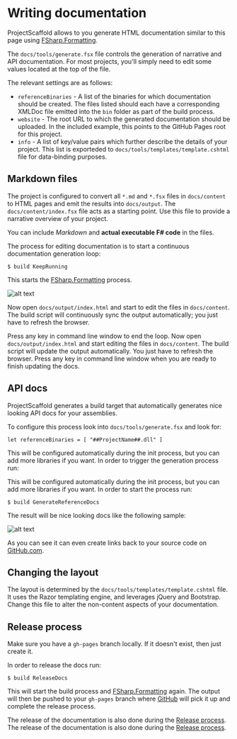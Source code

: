 # Writing documentation

ProjectScaffold allows to you generate HTML documentation similar to this page using [FSharp.Formatting](https://github.com/tpetricek/FSharp.Formatting).

The `docs/tools/generate.fsx` file controls the generation of narrative and API documentation.
For most projects, you'll simply need to edit some values located at the top of the file.

The relevant settings are as follows:

  - `referenceBinaries` - A list of the binaries for which documentation should be created. The files listed should each have a corresponding XMLDoc file emitted into the `bin` folder as part of the build process.
  - `website` - The root URL to which the generated documentation should be uploaded. In the included example, this points to the GitHub Pages root for this project.
  - `info` - A list of key/value pairs which further describe the details of your project. This list is exporteded to `docs/tools/templates/template.cshtml` file for data-binding purposes.
        
## Markdown files

The project is configured to convert all `*.md` and `*.fsx` files in `docs/content` to HTML pages and emit the results into `docs/output`.
The `docs/content/index.fsx` file acts as a starting point. Use this file to provide a narrative overview of your project.

You can include *Markdown* and **actual executable F# code** in the files. 

The process for editing documentation is to start a continuous documentation generation loop:

    $ build KeepRunning

This starts the [FSharp.Formatting](https://github.com/tpetricek/FSharp.Formatting) process.

![alt text](img/keep-running.png "Keep running in order to edit docs")

Now open `docs/output/index.html` and start to edit the files in `docs/content`. The build script will continuously sync the output automatically; you just have to refresh the browser.

Press any key in command line window to end the loop.
Now open `docs/output/index.html` and start editing the files in `docs/content`. The build script will update the output automatically.
You just have to refresh the browser. Press any key in command line window when you are ready to finish updating the docs.

## API docs

ProjectScaffold generates a build target that automatically generates nice looking API docs for your assemblies.

To configure this process look into `docs/tools/generate.fsx` and look for:

    let referenceBinaries = [ "##ProjectName##.dll" ]
    
This will be configured automatically during the init process, but you can add more libraries if you want. In order to trigger the generation process run:

This will be configured automatically during the init process, but you can add more libraries if you want. In order to start the process run:

    $ build GenerateReferenceDocs

The result will be nice looking docs like the following sample:

![alt text](img/api-docs.png "API docs with Github Links")  

As you can see it can even create links back to your source code on [GitHub.com](http://github.com).

## Changing the layout

The layout is determined by the `docs/tools/templates/template.cshtml` file. 
It uses the Razor templating engine, and leverages jQuery and Bootstrap. 
Change this file to alter the non-content aspects of your documentation.

## Release process

Make sure you have a `gh-pages` branch locally. If it doesn't exist, then just create it.

In order to release the docs run:

    $ build ReleaseDocs

This will start the build process and [FSharp.Formatting](https://github.com/tpetricek/FSharp.Formatting) again. 
The output will then be pushed to your `gh-pages` branch where [GitHub](http://www.github.com) will pick it up and complete the release process.

The release of the documentation is also done during the [Release process](release-process.html).
The release of the documentation is also done during the [Release process](release-process.html).

